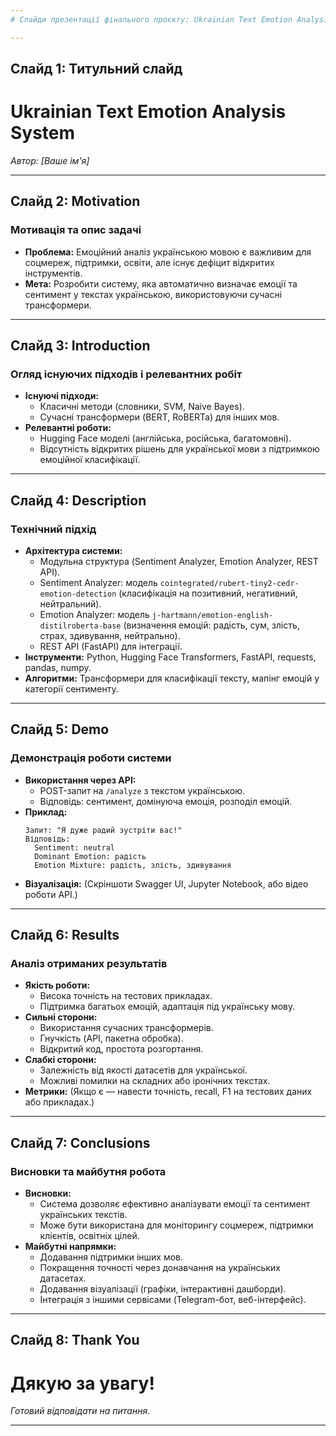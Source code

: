 ```yaml
---
# Слайди презентації фінального проєкту: Ukrainian Text Emotion Analysis System

---
```


## Слайд 1: Титульний слайд

# Ukrainian Text Emotion Analysis System

*Автор: [Ваше ім'я]*

---

## Слайд 2: Motivation

### Мотивація та опис задачі

- **Проблема:** Емоційний аналіз українською мовою є важливим для соцмереж, підтримки, освіти, але існує дефіцит відкритих інструментів.
- **Мета:** Розробити систему, яка автоматично визначає емоції та сентимент у текстах українською, використовуючи сучасні трансформери.

---

## Слайд 3: Introduction

### Огляд існуючих підходів і релевантних робіт

- **Існуючі підходи:**
  - Класичні методи (словники, SVM, Naive Bayes).
  - Сучасні трансформери (BERT, RoBERTa) для інших мов.
- **Релевантні роботи:**
  - Hugging Face моделі (англійська, російська, багатомовні).
  - Відсутність відкритих рішень для української мови з підтримкою емоційної класифікації.

---

## Слайд 4: Description

### Технічний підхід

- **Архітектура системи:**
  - Модульна структура (Sentiment Analyzer, Emotion Analyzer, REST API).
  - Sentiment Analyzer: модель `cointegrated/rubert-tiny2-cedr-emotion-detection` (класифікація на позитивний, негативний, нейтральний).
  - Emotion Analyzer: модель `j-hartmann/emotion-english-distilroberta-base` (визначення емоцій: радість, сум, злість, страх, здивування, нейтрально).
  - REST API (FastAPI) для інтеграції.
- **Інструменти:** Python, Hugging Face Transformers, FastAPI, requests, pandas, numpy.
- **Алгоритми:** Трансформери для класифікації тексту, мапінг емоцій у категорії сентименту.

---

## Слайд 5: Demo

### Демонстрація роботи системи

- **Використання через API:**
  - POST-запит на `/analyze` з текстом українською.
  - Відповідь: сентимент, домінуюча емоція, розподіл емоцій.
- **Приклад:**
  ```
  Запит: "Я дуже радий зустріти вас!"
  Відповідь:
    Sentiment: neutral
    Dominant Emotion: радість
    Emotion Mixture: радість, злість, здивування
  ```
- **Візуалізація:** (Скріншоти Swagger UI, Jupyter Notebook, або відео роботи API.)

---

## Слайд 6: Results

### Аналіз отриманих результатів

- **Якість роботи:**
  - Висока точність на тестових прикладах.
  - Підтримка багатьох емоцій, адаптація під українську мову.
- **Сильні сторони:**
  - Використання сучасних трансформерів.
  - Гнучкість (API, пакетна обробка).
  - Відкритий код, простота розгортання.
- **Слабкі сторони:**
  - Залежність від якості датасетів для української.
  - Можливі помилки на складних або іронічних текстах.
- **Метрики:** (Якщо є — навести точність, recall, F1 на тестових даних або прикладах.)

---

## Слайд 7: Conclusions

### Висновки та майбутня робота

- **Висновки:**
  - Система дозволяє ефективно аналізувати емоції та сентимент українських текстів.
  - Може бути використана для моніторингу соцмереж, підтримки клієнтів, освітніх цілей.
- **Майбутні напрямки:**
  - Додавання підтримки інших мов.
  - Покращення точності через донавчання на українських датасетах.
  - Додавання візуалізації (графіки, інтерактивні дашборди).
  - Інтеграція з іншими сервісами (Telegram-бот, веб-інтерфейс).

---

## Слайд 8: Thank You

# Дякую за увагу!

*Готовий відповідати на питання.*

--- 